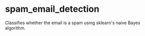 # spam_email_detection
Classifies whether the email is a spam using sklearn's naive Bayes algorithm.
